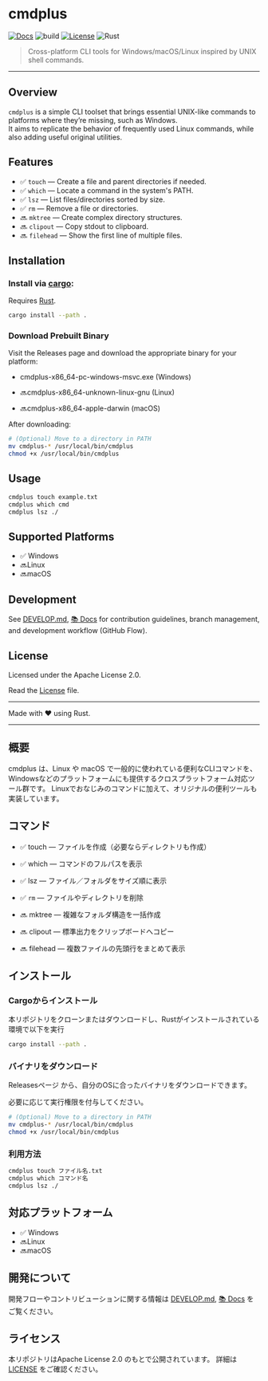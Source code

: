# cmdplus

[![Docs](https://img.shields.io/badge/docs-online-blue?logo=rust)](https://suinagahoshi.github.io/cmdplus/cmdplus)
![build](https://github.com/SuiNagahoshi/cmdplus/actions/workflows/ci.yml/badge.svg)
[![License](https://img.shields.io/badge/license-Apache--2.0-blue.svg)](LICENSE)
![Rust](https://img.shields.io/badge/rust-stable-blue)

> Cross-platform CLI tools for Windows/macOS/Linux inspired by UNIX shell commands.

---

## Overview

`cmdplus` is a simple CLI toolset that brings essential UNIX-like commands to platforms where they’re missing, such as
Windows.  
It aims to replicate the behavior of frequently used Linux commands, while also adding useful original utilities.

## Features

- ✅ `touch` — Create a file and parent directories if needed.
- ✅ `which` — Locate a command in the system's PATH.
- ✅ `lsz` — List files/directories sorted by size.
- ✅ `rm` — Remove a file or directories.
- 🔜 `mktree` — Create complex directory structures.
- 🔜 `clipout` — Copy stdout to clipboard.
- 🔜 `filehead` — Show the first line of multiple files.

## Installation

### Install via [cargo](https://doc.rust-lang.org/cargo/):

Requires [Rust](https://www.rust-lang.org/tools/install).

```sh
cargo install --path .
```

### Download Prebuilt Binary

Visit the Releases page and download the appropriate binary for your platform:

- cmdplus-x86_64-pc-windows-msvc.exe (Windows)

- 🔜cmdplus-x86_64-unknown-linux-gnu (Linux)

- 🔜cmdplus-x86_64-apple-darwin (macOS)

After downloading:

```sh
# (Optional) Move to a directory in PATH
mv cmdplus-* /usr/local/bin/cmdplus
chmod +x /usr/local/bin/cmdplus
```

## Usage

```sh
cmdplus touch example.txt
cmdplus which cmd
cmdplus lsz ./
```

## Supported Platforms

- ✅ Windows
- 🔜Linux
- 🔜macOS

## Development

See [DEVELOP.md](./DEVELOP.md), [📚 Docs](https://suinagahoshi.github.io/cmdplus/) for contribution guidelines, branch
management, and development workflow (GitHub Flow).

## License

Licensed under the Apache License 2.0.

Read the [License](./LICENSE) file.

---
Made with ❤️ using Rust.


---

## 概要

cmdplus は、Linux や macOS で一般的に使われている便利なCLIコマンドを、Windowsなどのプラットフォームにも提供するクロスプラットフォーム対応ツール群です。
Linuxでおなじみのコマンドに加えて、オリジナルの便利ツールも実装しています。

## コマンド

- ✅ touch — ファイルを作成（必要ならディレクトリも作成）
- ✅ which — コマンドのフルパスを表示
- ✅ lsz — ファイル／フォルダをサイズ順に表示
- ✅ `rm` — ファイルやディレクトリを削除

- 🔜 mktree — 複雑なフォルダ構造を一括作成
- 🔜 clipout — 標準出力をクリップボードへコピー
- 🔜 filehead — 複数ファイルの先頭行をまとめて表示

## インストール

### Cargoからインストール

本リポジトリをクローンまたはダウンロードし、Rustがインストールされている環境で以下を実行

```sh
cargo install --path .
```

### バイナリをダウンロード

Releasesページ から、自分のOSに合ったバイナリをダウンロードできます。

必要に応じて実行権限を付与してください。

```sh
# (Optional) Move to a directory in PATH
mv cmdplus-* /usr/local/bin/cmdplus
chmod +x /usr/local/bin/cmdplus
```

### 利用方法

```sh
cmdplus touch ファイル名.txt
cmdplus which コマンド名
cmdplus lsz ./
```

## 対応プラットフォーム

- ✅ Windows
- 🔜Linux
- 🔜macOS

## 開発について

開発フローやコントリビューションに関する情報は [DEVELOP.md](./DEVELOP.md), [📚 Docs](https://suinagahoshi.github.io/cmdplus/)
をご覧ください。

## ライセンス

本リポジトリはApache License 2.0 のもとで公開されています。
詳細は [LICENSE](./LICENSE) をご確認ください。